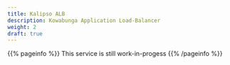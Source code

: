 ```yaml
---
title: Kalipso ALB
description: Kowabunga Application Load-Balancer
weight: 2
draft: true
---
```


{{% pageinfo %}}
This service is still work-in-progess
{{% /pageinfo %}}
